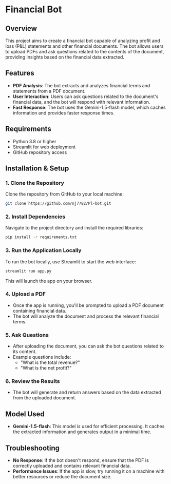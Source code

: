 # Financial Bot

## Overview
This project aims to create a financial bot capable of analyzing profit and loss (P&L) statements and other financial documents. The bot allows users to upload PDFs and ask questions related to the contents of the document, providing insights based on the financial data extracted.

## Features
- **PDF Analysis**: The bot extracts and analyzes financial terms and statements from a PDF document.
- **User Interaction**: Users can ask questions related to the document's financial data, and the bot will respond with relevant information.
- **Fast Response**: The bot uses the Gemini-1.5-flash model, which caches information and provides faster response times.

## Requirements
- Python 3.8 or higher
- Streamlit for web deployment
- GitHub repository access

## Installation & Setup

### 1. Clone the Repository
Clone the repository from GitHub to your local machine:
```bash
git clone https://github.com/nj7782/Pl-bot.git
```

### 2. Install Dependencies
Navigate to the project directory and install the required libraries:
```bash
pip install -r requirements.txt
```

### 3. Run the Application Locally
To run the bot locally, use Streamlit to start the web interface:
```bash
streamlit run app.py
```
This will launch the app on your browser.

### 4. Upload a PDF
- Once the app is running, you'll be prompted to upload a PDF document containing financial data.
- The bot will analyze the document and process the relevant financial terms.

### 5. Ask Questions
- After uploading the document, you can ask the bot questions related to its content.
- Example questions include:
  - "What is the total revenue?"
  - "What is the net profit?"

### 6. Review the Results
- The bot will generate and return answers based on the data extracted from the uploaded document.

## Model Used
- **Gemini-1.5-flash**: This model is used for efficient processing. It caches the extracted information and generates output in a minimal time.

## Troubleshooting
- **No Response**: If the bot doesn't respond, ensure that the PDF is correctly uploaded and contains relevant financial data.
- **Performance Issues**: If the app is slow, try running it on a machine with better resources or reduce the document size.


